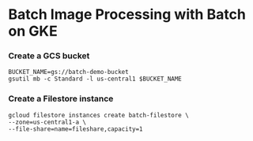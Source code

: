 # Batch Image Processing with Batch on GKE

### Create a GCS bucket
```
BUCKET_NAME=gs://batch-demo-bucket
gsutil mb -c Standard -l us-central1 $BUCKET_NAME
```
### Create a Filestore instance
```
gcloud filestore instances create batch-filestore \
--zone=us-central1-a \
--file-share=name=fileshare,capacity=1 
```

